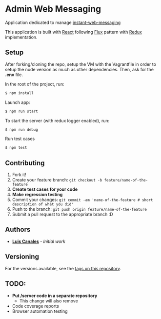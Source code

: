 # Admin Web Messaging
Application dedicated to manage 
[instant-web-messaging](https://github.com/Curaytor/instant-web-messaging)

This application is built with [React](https://facebook.github.io/react/) 
following [Flux](https://facebook.github.io/flux/docs/overview.html) 
pattern with [Redux](http://redux.js.org/docs/introduction/) implementation.

## Setup

After forking/cloning the repo, setup the VM with the Vagrantfile 
in order to setup the node version as much as other dependencies. Then, 
ask for the **.env** file.

In the root of the project, run:
```bash
$ npm install
```

Launch app:
```bash
$ npm run start
```

To start the server (with redux logger enabled), run:
```bash
$ npm run debug
```

Run test cases

```bash
$ npm test
```

## Contributing

1. Fork it!
2. Create your feature branch: `git checkout -b feature/name-of-the-feature`
3. **Create test cases for your code**
4. **Make regression testing**
4. Commit your changes: `git commit -am 'name-of-the-feature # short description of what you did'`
5. Push to the branch: `git push origin feature/name-of-the-feature`
6. Submit a pull request to the appropriate branch :D

## Authors

* **[Luis Canales](https://github.com/kopz9999)** - *Initial work*

## Versioning

For the versions available, see the [tags on this repository](https://github.com/Curaytor/admin-web-messaging/tags). 

## TODO:
- **Put /server code in a separate repository**
  - This change will also remove 
- Code coverage reports
- Browser automation testing
